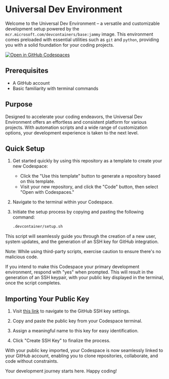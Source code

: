 # Universal Dev Environment

Welcome to the Universal Dev Environment – a versatile and customizable development setup powered by the `mcr.microsoft.com/devcontainers/base:jammy` image. This environment comes preloaded with essential utilities such as `git` and `python`, providing you with a solid foundation for your coding projects.

[![Open in GitHub Codespaces](https://github.com/codespaces/badge.svg)](https://codespaces.new/RetroSteve0/cs-devbox)

## Prerequisites

- A GitHub account
- Basic familiarity with terminal commands

## Purpose

Designed to accelerate your coding endeavors, the Universal Dev Environment offers an effortless and consistent platform for various projects. With automation scripts and a wide range of customization options, your development experience is taken to the next level.

## Quick Setup

1. Get started quickly by using this repository as a template to create your new Codespace:
   - Click the "Use this template" button to generate a repository based on this template.
   - Visit your new repository, and click the "Code" button, then select "Open with Codespaces."

2. Navigate to the terminal within your Codespace.

3. Initiate the setup process by copying and pasting the following command:

   ```bash
   .devcontainer/setup.sh
   ```

This script will seamlessly guide you through the creation of a new user, system updates, and the generation of an SSH key for GitHub integration. 

Note: While using third-party scripts, exercise caution to ensure there's no malicious code.

If you intend to make this Codespace your primary development environment, respond with "yes" when prompted. This will result in the generation of an SSH keypair, with your public key displayed in the terminal, once the script completes. 

## Importing Your Public Key

1. Visit [this link](https://github.com/settings/ssh/new) to navigate to the GitHub SSH key settings.

2. Copy and paste the public key from your Codespace terminal.

3. Assign a meaningful name to this key for easy identification.

4. Click "Create SSH Key" to finalize the process.

With your public key imported, your Codespace is now seamlessly linked to your GitHub account, enabling you to clone repositories, collaborate, and code without constraints.

Your development journey starts here. Happy coding!
